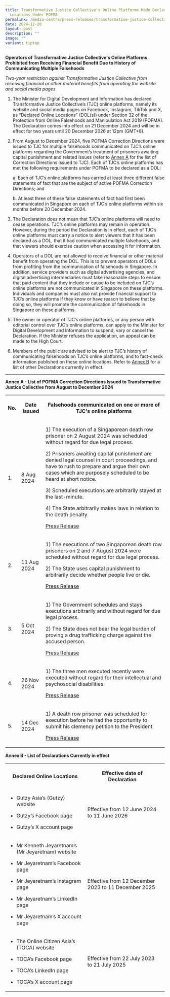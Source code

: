 ```yaml
---
title: Transformative Justice Collective's Online Platforms Made Declared Online
  Locations Under POFMA
permalink: /media-centre/press-releases/transformative-justice-collective-platforms-declared-online-locations/
date: 2024-12-20
layout: post
description: ""
image: ""
variant: tiptap
---
```

<p><strong>Operators of Transformative Justice Collective's Online Platforms Prohibited from Receiving Financial Benefit Due to History of Communicating Multiple Falsehoods</strong>
</p>
<p><em>Two-year restriction against Transformative Justice Collective from receiving financial or other material benefits from operating the website and social media pages</em>
</p>
<ol data-tight="true" class="tight">
<li>
<p>The Minister for Digital Development and Information has declared Transformative
Justice Collective’s (TJC) online platforms, namely its website and social
media pages on Facebook, Instagram, TikTok and X, as “Declared Online Locations”
(DOL(s)) under Section 32 of the Protection from Online Falsehoods and
Manipulation Act 2019 (POFMA). The Declaration comes into effect on 21
December 2024 and will be in effect for two years until 20 December 2026
at 12pm (GMT+8).</p>
<p></p>
</li>
<li>
<p>From August to December 2024, five POFMA Correction Directions were issued
to TJC for multiple falsehoods communicated on TJC’s online platforms regarding
the Government’s treatment of prisoners awaiting capital punishment and
related issues (refer to <u>Annex A</u> for the list of Correction Directions
issued to TJC). Each of TJC’s online platforms has met the following requirements
under POFMA to be declared as a DOL:</p>
<p></p>
<p>a. Each of TJC’s online platforms has carried at least three different
false statements of fact that are the subject of active POFMA Correction
Directions; and</p>
<p>b. At least three of these false statements of fact had first been communicated
in Singapore on each of TJC’s online platforms within six months before
20 December 2024.</p>
<p></p>
</li>
<li>
<p>The Declaration does not mean that TJC’s online platforms will need to
cease operations. TJC’s online platforms may remain in operation. However,
during the period the Declaration is in effect, each of TJC’s online platforms
must carry a notice to alert viewers that it has been declared as a DOL,
that it had communicated multiple falsehoods, and that viewers should exercise
caution when accessing it for information.</p>
<p></p>
</li>
<li>
<p>Operators of a DOL are not allowed to receive financial or other material
benefit from operating the DOL. This is to prevent operators of DOLs from
profiting from the communication of falsehoods in Singapore. In addition,
service providers such as digital advertising agencies, and digital advertising
intermediaries must take reasonable steps to ensure that paid content that
they include or cause to be included on TJC’s online platforms are not
communicated in Singapore on these platforms. Individuals and companies
must also not provide financial support to TJC’s online platforms if they
know or have reason to believe that by doing so, they will promote the
communication of falsehoods in Singapore on these platforms.</p>
<p></p>
</li>
<li>
<p>The owner or operator of TJC’s online platforms, or any person with editorial
control over TJC’s online platforms, can apply to the Minister for Digital
Development and Information to suspend, vary or cancel the Declaration.
If the Minister refuses the application, an appeal can be made to the High
Court.</p>
<p></p>
</li>
<li>
<p>Members of the public are advised to be alert to TJC’s history of communicating
falsehoods on TJC’s online platforms, and to fact-check information published
on these online locations. Refer to <u>Annex B</u> for a list of other Declarations
currently in effect.</p>
</li>
</ol>
<hr>
<p><strong>Annex A - List of POFMA Correction Directions Issued to Transformative Justice Collective from August to December 2024</strong>
</p>
<table style="minWidth: 75px">
<colgroup>
<col>
<col>
<col>
</colgroup>
<tbody>
<tr>
<th rowspan="1" colspan="1">
<p>No.</p>
</th>
<th rowspan="1" colspan="1">
<p>Date Issued</p>
</th>
<th rowspan="1" colspan="1">
<p>Falsehoods communicated on one or more of TJC's online platforms</p>
</th>
</tr>
<tr>
<td rowspan="1" colspan="1">
<p>1.</p>
</td>
<td rowspan="1" colspan="1">
<p>8 Aug 2024</p>
</td>
<td rowspan="1" colspan="1">
<p>1) The execution of a Singaporean death row prisoner on 2 August 2024
was scheduled without regard for due legal process.</p>
<p>2) Prisoners awaiting capital punishment are denied legal counsel in court
proceedings, and have to rush to prepare and argue their own cases which
are purposely scheduled to be heard at short notice.</p>
<p>3) Scheduled executions are arbitrarily stayed at the last-minute.</p>
<p>4) The State arbitrarily makes laws in relation to the death penalty.</p>
<p><a href="https://www.pofmaoffice.gov.sg/files/media-releases/pofma_pr_mha_8Aug2024.pdf" rel="noopener nofollow" target="_blank">Press Release</a>
</p>
</td>
</tr>
<tr>
<td rowspan="1" colspan="1">
<p>2.</p>
</td>
<td rowspan="1" colspan="1">
<p>11 Aug 2024</p>
</td>
<td rowspan="1" colspan="1">
<p>1) The executions of two Singaporean death row prisoners on 2 and 7 August
2024 were scheduled without regard for due legal process.</p>
<p>2) The State uses capital punishment to arbitrarily decide whether people
live or die.</p>
<p><a href="https://www.pofmaoffice.gov.sg/files/media-releases/pofma_pr_mha_11Aug2024.pdf" rel="noopener nofollow" target="_blank">Press Release</a>
</p>
</td>
</tr>
<tr>
<td rowspan="1" colspan="1">
<p>3.</p>
</td>
<td rowspan="1" colspan="1">
<p>5 Oct 2024</p>
</td>
<td rowspan="1" colspan="1">
<p>1) The Government schedules and stays executions arbitrarily and without
regard for due legal process.</p>
<p>2) The State does not bear the legal burden of proving a drug trafficking
charge against the accused person.</p>
<p><a href="https://www.pofmaoffice.gov.sg/files/media-releases/pofma_pr_mha_5oct2024.pdf" rel="noopener nofollow" target="_blank">Press Release</a>
</p>
</td>
</tr>
<tr>
<td rowspan="1" colspan="1">
<p>4.</p>
</td>
<td rowspan="1" colspan="1">
<p>26 Nov 2024</p>
</td>
<td rowspan="1" colspan="1">
<p>1) The three men executed recently were executed without regard for their
intellectual and psychosocial disabilities.</p>
<p><a href="https://www.pofmaoffice.gov.sg/files/media-releases/pofma_pr_mha_26Nov2024.pdf" rel="noopener nofollow" target="_blank">Press Release</a>
</p>
</td>
</tr>
<tr>
<td rowspan="1" colspan="1">
<p>5.</p>
</td>
<td rowspan="1" colspan="1">
<p>14 Dec 2024</p>
</td>
<td rowspan="1" colspan="1">
<p>1) A death row prisoner was scheduled for execution before he had the
opportunity to submit his clemency petition to the President.</p>
<p><a href="https://www.pofmaoffice.gov.sg/files/media-releases/pofma_pr_mha_14Dec2024.pdf" rel="noopener nofollow" target="_blank">Press Release</a>
</p>
</td>
</tr>
</tbody>
</table>
<p></p>
<p><strong>Annex B - List of Declarations Currently in effect</strong>
</p>
<table style="minWidth: 75px">
<colgroup>
<col>
<col>
<col>
</colgroup>
<tbody>
<tr>
<th rowspan="1" colspan="1">
<p>Declared Online Locations</p>
</th>
<th rowspan="1" colspan="1">
<p>Effective date of Declaration</p>
</th>
<th rowspan="1" colspan="1">
<p></p>
</th>
</tr>
<tr>
<td rowspan="1" colspan="1">
<ul data-tight="true" class="tight">
<li>
<p>Gutzy Asia’s (Gutzy) website</p>
</li>
<li>
<p>Gutzy’s Facebook page</p>
</li>
<li>
<p>Gutzy’s X account page</p>
</li>
</ul>
</td>
<td rowspan="1" colspan="1">
<p>Effective from 12 June 2024 to 11 June 2026</p>
</td>
<td rowspan="1" colspan="1">
<p></p>
</td>
</tr>
<tr>
<td rowspan="1" colspan="1">
<ul data-tight="true" class="tight">
<li>
<p>Mr Kenneth Jeyaretnam’s (Mr Jeyaretnam) website</p>
</li>
<li>
<p>Mr Jeyaretnam’s Facebook page</p>
</li>
<li>
<p>Mr Jeyaretnam’s Instagram page</p>
</li>
<li>
<p>Mr Jeyaretnam’s LinkedIn page</p>
</li>
<li>
<p>Mr Jeyaretnam’s X account page</p>
</li>
</ul>
</td>
<td rowspan="1" colspan="1">
<p>Effective from 12 December 2023 to 11 December 2025</p>
</td>
<td rowspan="1" colspan="1">
<p></p>
</td>
</tr>
<tr>
<td rowspan="1" colspan="1">
<ul data-tight="true" class="tight">
<li>
<p>The Online Citizen Asia’s (TOCA) website</p>
</li>
<li>
<p>TOCA’s Facebook page</p>
</li>
<li>
<p>TOCA’s LinkedIn page</p>
</li>
<li>
<p>TOCA’s X account page</p>
</li>
</ul>
</td>
<td rowspan="1" colspan="1">
<p>Effective from 22 July 2023 to 21 July 2025</p>
</td>
<td rowspan="1" colspan="1">
<p></p>
</td>
</tr>
</tbody>
</table>
<p></p>